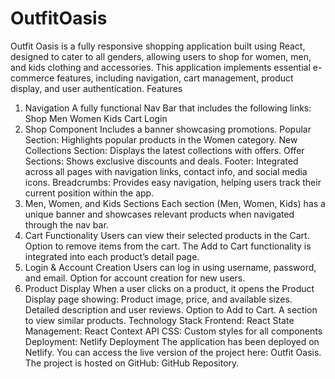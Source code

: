 # OutfitOasis

Outfit Oasis is a fully responsive shopping application built using React, designed to cater to all genders, allowing users to shop for women, men, and kids clothing and accessories. This application implements essential e-commerce features, including navigation, cart management, product display, and user authentication.
Features
1. Navigation
A fully functional Nav Bar that includes the following links:
Shop
Men
Women
Kids
Cart
Login
2. Shop Component
Includes a banner showcasing promotions.
Popular Section: Highlights popular products in the Women category.
New Collections Section: Displays the latest collections with offers.
Offer Sections: Shows exclusive discounts and deals.
Footer: Integrated across all pages with navigation links, contact info, and social media icons.
Breadcrumbs: Provides easy navigation, helping users track their current position within the app.
3. Men, Women, and Kids Sections
Each section (Men, Women, Kids) has a unique banner and showcases relevant products when navigated through the nav bar.
4. Cart Functionality
Users can view their selected products in the Cart.
Option to remove items from the cart.
The Add to Cart functionality is integrated into each product’s detail page.
5. Login & Account Creation
Users can log in using username, password, and email.
Option for account creation for new users.
6. Product Display
When a user clicks on a product, it opens the Product Display page showing:
Product image, price, and available sizes.
Detailed description and user reviews.
Option to Add to Cart.
A section to view similar products.
Technology Stack
Frontend: React
State Management: React Context API
CSS: Custom styles for all components
Deployment: Netlify
Deployment
The application has been deployed on Netlify. You can access the live version of the project here: Outfit Oasis.
The project is hosted on GitHub: GitHub Repository.
